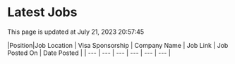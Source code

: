 # Latest Jobs

This page is updated at July 21, 2023 20:57:45

|Position|Job Location | Visa Sponsorship | Company Name | Job Link | Job Posted On | Date Posted |
| --- | --- | --- | --- | --- | --- |
